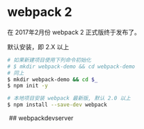 # webpack 2
在 2017年2月份 webpack 2 正式版终于发布了。  

默认安装，即 2.X 以上
```sh
# 如果新建项目使用下列命令初始化
# $ mkdir webpack-demo && cd webpack-demo
# 同上
$ mkdir webpack-demo && cd $_
$ npm init -y

# 本地项目安装 webpack 最新版, 默认 2.0 以上
$ npm install --save-dev webpack
```
 ## webpackdevserver
